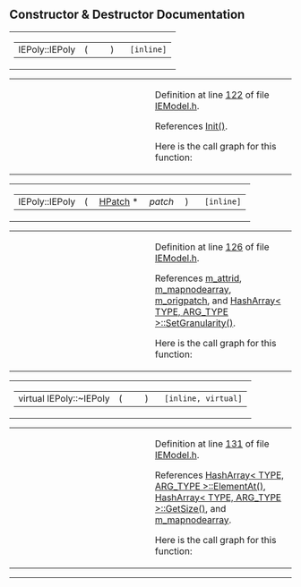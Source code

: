 ## Constructor & Destructor Documentation

<span id="8648a43e1f6d2aad77fc60f3f75d1bae" class="anchor"></span>

<table class="mdTable" data-cellpadding="2" data-cellspacing="0">
<colgroup>
<col style="width: 100%" />
</colgroup>
<tbody>
<tr>
<td class="mdRow"><table data-cellpadding="0" data-cellspacing="0" data-border="0">
<tbody>
<tr>
<td class="md" data-nowrap="" data-valign="top">IEPoly::IEPoly</td>
<td class="md" data-valign="top">( </td>
<td class="mdname1" data-valign="top" data-nowrap=""></td>
<td class="md" data-valign="top"> ) </td>
<td class="md" data-nowrap=""><code> [inline]</code></td>
</tr>
</tbody>
</table></td>
</tr>
</tbody>
</table>

<table data-cellspacing="5" data-cellpadding="0" data-border="0">
<colgroup>
<col style="width: 50%" />
<col style="width: 50%" />
</colgroup>
<tbody>
<tr>
<td> </td>
<td><p>Definition at line <a href="IEModel_8h-source.md#l00122" class="el">122</a> of file <a href="IEModel_8h-source.md" class="el">IEModel.h</a>.</p>
<p>References <a href="IEModel_8h-source.md#l00138" class="el">Init()</a>.</p>
<p>Here is the call graph for this function:</p>
<span class="image placeholder" data-original-image-src="classIEPoly_8648a43e1f6d2aad77fc60f3f75d1bae_cgraph.gif" data-original-image-title="" data-border="0" usemap="#classIEPoly_8648a43e1f6d2aad77fc60f3f75d1bae_cgraph_map"></span></td>
</tr>
</tbody>
</table>

<span id="e5c58507d0ab47d1d8ac126feffbfcdf" class="anchor"></span>

<table class="mdTable" data-cellpadding="2" data-cellspacing="0">
<colgroup>
<col style="width: 100%" />
</colgroup>
<tbody>
<tr>
<td class="mdRow"><table data-cellpadding="0" data-cellspacing="0" data-border="0">
<tbody>
<tr>
<td class="md" data-nowrap="" data-valign="top">IEPoly::IEPoly</td>
<td class="md" data-valign="top">( </td>
<td class="md" data-nowrap="" data-valign="top"><a href="classHPatch.md" class="el">HPatch</a> * </td>
<td class="mdname1" data-valign="top" data-nowrap=""><em>patch</em></td>
<td class="md" data-valign="top"> ) </td>
<td class="md" data-nowrap=""><code> [inline]</code></td>
</tr>
</tbody>
</table></td>
</tr>
</tbody>
</table>

<table data-cellspacing="5" data-cellpadding="0" data-border="0">
<colgroup>
<col style="width: 50%" />
<col style="width: 50%" />
</colgroup>
<tbody>
<tr>
<td> </td>
<td><p>Definition at line <a href="IEModel_8h-source.md#l00126" class="el">126</a> of file <a href="IEModel_8h-source.md" class="el">IEModel.h</a>.</p>
<p>References <a href="IEModel_8h-source.md#l00117" class="el">m_attrid</a>, <a href="IEModel_8h-source.md#l00116" class="el">m_mapnodearray</a>, <a href="IEModel_8h-source.md#l00120" class="el">m_origpatch</a>, and <a href="HashArra_8h-source.md#l00093" class="el">HashArray&lt; TYPE, ARG_TYPE &gt;::SetGranularity()</a>.</p>
<p>Here is the call graph for this function:</p>
<span class="image placeholder" data-original-image-src="classIEPoly_e5c58507d0ab47d1d8ac126feffbfcdf_cgraph.gif" data-original-image-title="" data-border="0" usemap="#classIEPoly_e5c58507d0ab47d1d8ac126feffbfcdf_cgraph_map"></span></td>
</tr>
</tbody>
</table>

<span id="3ae2ac2b9b8974f84922bcb3130352f6" class="anchor"></span>

<table class="mdTable" data-cellpadding="2" data-cellspacing="0">
<colgroup>
<col style="width: 100%" />
</colgroup>
<tbody>
<tr>
<td class="mdRow"><table data-cellpadding="0" data-cellspacing="0" data-border="0">
<tbody>
<tr>
<td class="md" data-nowrap="" data-valign="top">virtual IEPoly::~IEPoly</td>
<td class="md" data-valign="top">( </td>
<td class="mdname1" data-valign="top" data-nowrap=""></td>
<td class="md" data-valign="top"> ) </td>
<td class="md" data-nowrap=""><code> [inline, virtual]</code></td>
</tr>
</tbody>
</table></td>
</tr>
</tbody>
</table>

<table data-cellspacing="5" data-cellpadding="0" data-border="0">
<colgroup>
<col style="width: 50%" />
<col style="width: 50%" />
</colgroup>
<tbody>
<tr>
<td> </td>
<td><p>Definition at line <a href="IEModel_8h-source.md#l00131" class="el">131</a> of file <a href="IEModel_8h-source.md" class="el">IEModel.h</a>.</p>
<p>References <a href="HashArra_8h-source.md#l00118" class="el">HashArray&lt; TYPE, ARG_TYPE &gt;::ElementAt()</a>, <a href="HashArra_8h-source.md#l00106" class="el">HashArray&lt; TYPE, ARG_TYPE &gt;::GetSize()</a>, and <a href="IEModel_8h-source.md#l00116" class="el">m_mapnodearray</a>.</p>
<p>Here is the call graph for this function:</p>
<span class="image placeholder" data-original-image-src="classIEPoly_3ae2ac2b9b8974f84922bcb3130352f6_cgraph.gif" data-original-image-title="" data-border="0" usemap="#classIEPoly_3ae2ac2b9b8974f84922bcb3130352f6_cgraph_map"></span></td>
</tr>
</tbody>
</table>

------------------------------------------------------------------------

